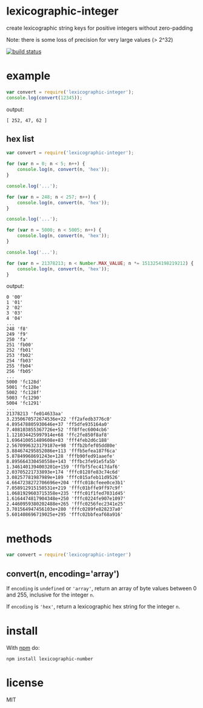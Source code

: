# lexicographic-integer

create lexicographic string keys for positive integers without zero-padding

Note: there is some loss of precision for very large values (> 2^32)

[![build status](https://secure.travis-ci.org/substack/lexicographic-integer.png)](http://travis-ci.org/substack/lexicographic-integer)

# example

``` js
var convert = require('lexicographic-integer');
console.log(convert(12345));
```

output:

```
[ 252, 47, 62 ]
```

## hex list

``` js
var convert = require('lexicographic-integer');

for (var n = 0; n < 5; n++) {
    console.log(n, convert(n, 'hex'));
}

console.log('...');

for (var n = 248; n < 257; n++) {
    console.log(n, convert(n, 'hex'));
}

console.log('...');

for (var n = 5000; n < 5005; n++) {
    console.log(n, convert(n, 'hex'));
}

console.log('...');

for (var n = 21378213; n < Number.MAX_VALUE; n *= 1513254198219212) {
    console.log(n, convert(n, 'hex'));
}
```

output:

```
0 '00'
1 '01'
2 '02'
3 '03'
4 '04'
...
248 'f8'
249 'f9'
250 'fa'
251 'fb00'
252 'fb01'
253 'fb02'
254 'fb03'
255 'fb04'
256 'fb05'
...
5000 'fc128d'
5001 'fc128e'
5002 'fc128f'
5003 'fc1290'
5004 'fc1291'
...
21378213 'fe014633aa'
3.2350670572674536e+22 'ff2afedb3776c0'
4.895478805930646e+37 'ff5dfe935164a0'
7.408103855367726e+52 'ff8ffec6004cb6'
1.121034425997914e+68 'ffc2fe850f8af8'
1.696410051489608e+83 'fff4feb2d6c188'
2.5670996323179187e+98 'fffb2bfef05dd80e'
3.884674295852086e+113 'fffb5efea187f6ca'
5.87849968691243e+128 'fffb90fed91aaefe'
8.895664330450558e+143 'fffbc3fe91e5fa5b'
1.3461401394003201e+159 'fffbf5fec417daf6'
2.03705221733893e+174 'fffc0128fe83c74c6d'
3.08257781987989e+189 'fffc015afeb11d9526'
4.6647238272706696e+204 'fffc018cfeee0ce3b1'
7.058912915150531e+219 'fffc01bffe9ff97c9f'
1.0681929603715358e+235 'fffc01f1fed7031d45'
1.6164474817904348e+250 'fffc0224fe907e1097'
2.4460959380202488e+265 'fffc0256fec2341e25'
3.701564947456103e+280 'fffc0289fe828237a0'
5.601408696719025e+295 'fffc02bbfeaf68a916'
```

# methods

``` js
var convert = require('lexicographic-integer')
```

## convert(n, encoding='array')

If `encoding` is `undefined` or `'array'`, return an array of byte values
between 0 and 255, inclusive for the integer `n`.

If `encoding` is `'hex'`, return a lexicographic hex string for the integer `n`.

# install

With [npm](https://npmjs.org) do:

```
npm install lexicographic-number
```

# license

MIT
